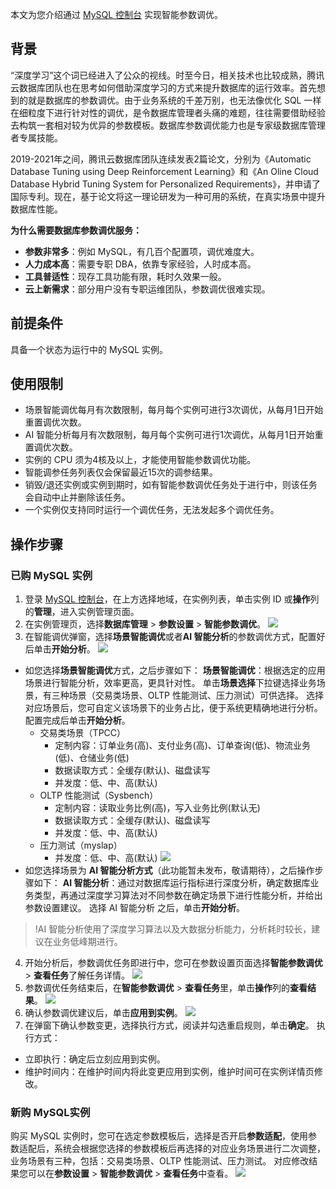 本文为您介绍通过 [MySQL 控制台](https://console.cloud.tencent.com/cdb) 实现智能参数调优。

## 背景
“深度学习”这个词已经进入了公众的视线。时至今日，相关技术也比较成熟，腾讯云数据库团队也在思考如何借助深度学习的方式来提升数据库的运行效率。首先想到的就是数据库的参数调优。由于业务系统的千差万别，也无法像优化 SQL 一样在细粒度下进行针对性的调优，是令数据库管理者头痛的难题，往往需要借助经验去构筑一套相对较为优异的参数模板。数据库参数调优能力也是专家级数据库管理者专属技能。

2019-2021年之间，腾讯云数据库团队连续发表2篇论文，分别为《Automatic Database Tuning using Deep Reinforcement Learning》和《An Oline Cloud Database Hybrid Tuning System for Personalized Requirements》，并申请了国际专利。现在，基于论文将这一理论研发为一种可用的系统，在真实场景中提升数据库性能。

**为什么需要数据库参数调优服务：**
- **参数非常多**：例如 MySQL，有几百个配置项，调优难度大。
- **人力成本高**：需要专职 DBA，依靠专家经验，人时成本高。
- **工具普适性**：现存工具功能有限，耗时久效果一般。
- **云上新需求**：部分用户没有专职运维团队，参数调优很难实现。

## 前提条件
具备一个状态为运行中的 MySQL 实例。

## 使用限制
- 场景智能调优每月有次数限制，每月每个实例可进行3次调优，从每月1日开始重置调优次数。
- AI 智能分析每月有次数限制，每月每个实例可进行1次调优，从每月1日开始重置调优次数。
- 实例的 CPU 须为4核及以上，才能使用智能参数调优功能。
- 智能调参任务列表仅会保留最近15次的调参结果。
- 销毁/退还实例或实例到期时，如有智能参数调优任务处于进行中，则该任务会自动中止并删除该任务。
- 一个实例仅支持同时运行一个调优任务，无法发起多个调优任务。

## 操作步骤
### 已购 MySQL 实例
1. 登录 [MySQL 控制台](https://console.cloud.tencent.com/cdb)，在上方选择地域，在实例列表，单击实例 ID 或**操作**列的**管理**，进入实例管理页面。
2. 在实例管理页，选择**数据库管理** > **参数设置** > **智能参数调优**。
![](https://qcloudimg.tencent-cloud.cn/raw/a47a13ac9bd3b78dc22247f89192efe6.png)
3. 在智能调优弹窗，选择**场景智能调优**或者**AI 智能分析**的参数调优方式，配置好后单击**开始分析**。
![](https://qcloudimg.tencent-cloud.cn/raw/6b8989e6b5bb20581d0fa8a88741afc5.png)
 - 如您选择**场景智能调优**方式，之后步骤如下：
**场景智能调优**：根据选定的应用场景进行智能分析，效率更高，更具针对性。
 单击**场景选择**下拉键选择业务场景，有三种场景（交易类场景、OLTP 性能测试、压力测试）可供选择。
 选择对应场景后，您可自定义该场景下的业务占比，便于系统更精确地进行分析。配置完成后单击**开始分析**。
    - 交易类场景（TPCC）
      - 定制内容：订单业务(高)、支付业务(高)、订单查询(低)、物流业务(低)、仓储业务(低)
      - 数据读取方式：全缓存(默认)、磁盘读写
      - 并发度：低、中、高(默认)
    - OLTP 性能测试（Sysbench）
      - 定制内容：读取业务比例(高)，写入业务比例(默认无)
      - 数据读取方式：全缓存(默认)、磁盘读写
      - 并发度：低、中、高(默认)
    - 压力测试（myslap）
      - 并发度：低、中、高(默认)
![](https://qcloudimg.tencent-cloud.cn/raw/88cb851830c45c3626d126fa5140e26f.png)
 - 如您选择场景为 **AI 智能分析方式**（此功能暂未发布，敬请期待），之后操作步骤如下：
**AI 智能分析**：通过对数据库运行指标进行深度分析，确定数据库业务类型，再通过深度学习算法对不同参数在确定场景下进行性能分析，并给出参数设置建议。
选择 AI 智能分析 之后，单击**开始分析**。
>!AI 智能分析使用了深度学习算法以及大数据分析能力，分析耗时较长，建议在业务低峰期进行。
4. 开始分析后，参数调优任务即进行中，您可在参数设置页面选择**智能参数调优** > **查看任务**了解任务详情。
![](https://qcloudimg.tencent-cloud.cn/raw/87b954625c51a759330c08bcf9a7436b.png)
5. 参数调优任务结束后，在**智能参数调优** > **查看任务**里，单击**操作**列的**查看结果**。
![](https://qcloudimg.tencent-cloud.cn/raw/6edf45c85bbcbb9c6013ee51532ba3e2.png)
6. 确认参数调优建议后，单击**应用到实例**。
![](https://qcloudimg.tencent-cloud.cn/raw/91759a37db1eb0f3d161e5576cdeb790.png)
7. 在弹窗下确认参数变更，选择执行方式，阅读并勾选重启规则，单击**确定**。
执行方式：
  - 立即执行：确定后立刻应用到实例。
  - 维护时间内：在维护时间内将此变更应用到实例，维护时间可在实例详情页修改。

### 新购 MySQL实例
购买 MySQL 实例时，您可在选定参数模板后，选择是否开启**参数适配**，使用参数适配后，系统会根据您选择的参数模板后再选择的对应业务场景进行二次调整，业务场景有三种，包括：交易类场景、OLTP 性能测试、压力测试。
对应修改结果您可以在**参数设置** > **智能参数调优** > **查看任务**中查看。
![](https://qcloudimg.tencent-cloud.cn/raw/1fac3b949be702d83640f95ae3b4a044.png)

